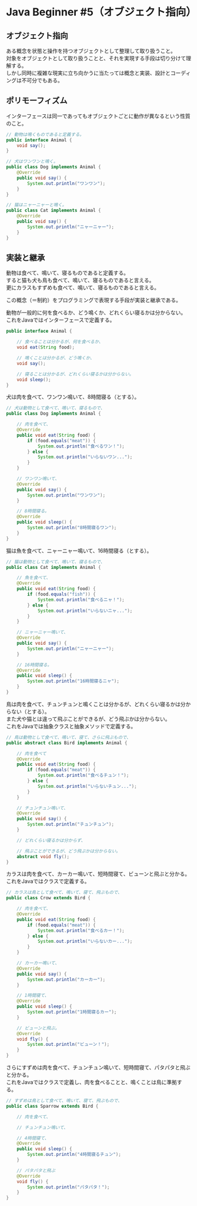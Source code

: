 # Java Beginner #5（オブジェクト指向）

## オブジェクト指向
ある概念を状態と操作を持つオブジェクトとして整理して取り扱うこと。  
対象をオブジェクトとして取り扱うことと、それを実現する手段は切り分けて理解する。  
しかし同時に複雑な現実に立ち向かうに当たっては概念と実装、設計とコーディングは不可分でもある。

## ポリモーフィズム
インターフェースは同一であってもオブジェクトごとに動作が異なるという性質のこと。

```java
// 動物は鳴くものであると定義する。
public interface Animal {
    void say();
}

// 犬はワンワンと鳴く。
public class Dog implements Animal {
    @Override
    public void say() {
        System.out.println("ワンワン");
    }
}

// 猫はニャーニャーと鳴く。
public class Cat implements Animal {
    @Override
    public void say() {
        System.out.println("ニャーニャー");
    }
}
```

## 実装と継承
動物は食べて、鳴いて、寝るものであると定義する。  
すると猫も犬も鳥も食べて、鳴いて、寝るものであると言える。  
更にカラスもすずめも食べて、鳴いて、寝るものであると言える。

この概念（＝制約）をプログラミングで表現する手段が実装と継承である。

動物が一般的に何を食べるか、どう鳴くか、どれくらい寝るかは分からない。  
これをJavaではインターフェースで定義する。

```java
public interface Animal {

    // 食べることは分かるが、何を食べるか、
    void eat(String food);

    // 鳴くことは分かるが、どう鳴くか、
    void say();

    // 寝ることは分かるが、どれくらい寝るかは分からない。
    void sleep();
}
```

犬は肉を食べて、ワンワン鳴いて、8時間寝る（とする）。

```java
// 犬は動物として食べて、鳴いて、寝るもので、
public class Dog implements Animal {

    // 肉を食べて、
    @Override
    public void eat(String food) {
        if (food.equals("meat")) {
            System.out.println("食べるワン！");
        } else {
            System.out.println("いらないワン...");
        }
    }

    // ワンワン鳴いて、
    @Override
    public void say() {
        System.out.println("ワンワン");
    }

    // 8時間寝る。
    @Override
    public void sleep() {
        System.out.println("8時間寝るワン");
    }
}
```

猫は魚を食べて、ニャーニャー鳴いて、16時間寝る（とする）。

```java
// 猫は動物として食べて、鳴いて、寝るもので、
public class Cat implements Animal {

    // 魚を食べて、
    @Override
    public void eat(String food) {
        if (food.equals("fish")) {
            System.out.println("食べるニャ！");
        } else {
            System.out.println("いらないニャ...");
        }
    }

    // ニャーニャー鳴いて、
    @Override
    public void say() {
        System.out.println("ニャーニャー");
    }

    // 16時間寝る。
    @Override
    public void sleep() {
        System.out.println("16時間寝るニャ");
    }
}
```

鳥は肉を食べて、チュンチュンと鳴くことは分かるが、どれくらい寝るかは分からない（とする）。  
また犬や猫とは違って飛ぶことができるが、どう飛ぶかは分からない。  
これをJavaでは抽象クラスと抽象メソッドで定義する。

```java
// 鳥は動物として食べて、鳴いて、寝て、さらに飛ぶもので、
public abstract class Bird implements Animal {

    // 肉を食べて
    @Override
    public void eat(String food) {
        if (food.equals("meat")) {
            System.out.println("食べるチュン！");
        } else {
            System.out.println("いらないチュン...");
        }
    }

    // チュンチュン鳴いて、
    @Override
    public void say() {
        System.out.println("チュンチュン");
    }

    // どれくらい寝るかは分からず、

    // 飛ぶことができるが、どう飛ぶかは分からない。
    abstract void fly();
}
```

カラスは肉を食べて、カーカー鳴いて、短時間寝て、ビューンと飛ぶと分かる。  
これをJavaではクラスで定義する。

```java
// カラスは鳥として食べて、鳴いて、寝て、飛ぶもので、
public class Crow extends Bird {

    // 肉を食べて、
    @Override
    public void eat(String food) {
        if (food.equals("meat")) {
            System.out.println("食べるカー！");
        } else {
            System.out.println("いらないカー...");
        }
    }

    // カーカー鳴いて、
    @Override
    public void say() {
        System.out.println("カーカー");
    }

    // 1時間寝て、
    @Override
    public void sleep() {
        System.out.println("1時間寝るカー");
    }

    // ビューンと飛ぶ。
    @Override
    void fly() {
        System.out.println("ビューン！");
    }
}
```

さらにすずめは肉を食べて、チュンチュン鳴いて、短時間寝て、パタパタと飛ぶと分かる。  
これをJavaではクラスで定義し、肉を食べることと、鳴くことは鳥に準拠する。

```java
// すずめは鳥として食べて、鳴いて、寝て、飛ぶもので、
public class Sparrow extends Bird {

    // 肉を食べて、

    // チュンチュン鳴いて、

    // 4時間寝て、
    @Override
    public void sleep() {
        System.out.println("4時間寝るチュン");
    }

    // パタパタと飛ぶ
    @Override
    void fly() {
        System.out.println("パタパタ！");
    }
}
```

